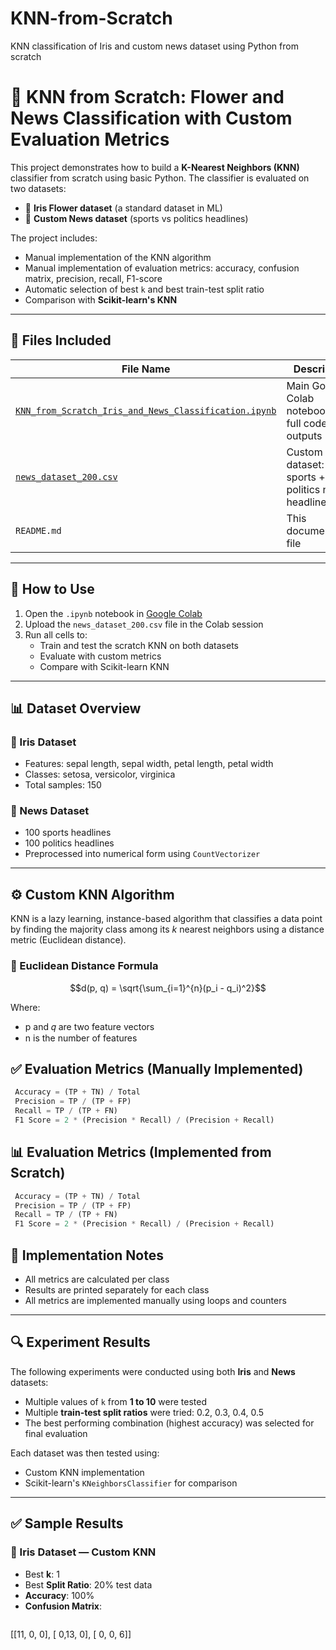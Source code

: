 # KNN-from-Scratch
KNN classification of Iris and custom news dataset using Python from scratch

# 🧠 KNN from Scratch: Flower and News Classification with Custom Evaluation Metrics

This project demonstrates how to build a **K-Nearest Neighbors (KNN)** classifier from scratch using basic Python. The classifier is evaluated on two datasets:

- 🌸 **Iris Flower dataset** (a standard dataset in ML)
- 📰 **Custom News dataset** (sports vs politics headlines)

The project includes:
- Manual implementation of the KNN algorithm
- Manual implementation of evaluation metrics: accuracy, confusion matrix, precision, recall, F1-score
- Automatic selection of best `k` and best train-test split ratio
- Comparison with **Scikit-learn's KNN**

---

## 📁 Files Included

| File Name                                                   | Description                                                  |
|-------------------------------------------------------------|--------------------------------------------------------------|
| [`KNN_from_Scratch_Iris_and_News_Classification.ipynb`](https://github.com/AfiyaHumaira/KNN-from-Scratch/blob/main/KNN_from_Scratch_Iris_and_News_Classification.ipynb)       | Main Google Colab notebook with full code and outputs        |
| [`news_dataset_200.csv`](https://github.com/AfiyaHumaira/KNN-from-Scratch/blob/main/news_dataset_200.csv)                                      | Custom dataset: 100 sports + 100 politics news headlines     |
| `README.md`                                                 | This documentation file                                      |

---

## 🚀 How to Use

1. Open the `.ipynb` notebook in [Google Colab](https://colab.research.google.com/)
2. Upload the `news_dataset_200.csv` file in the Colab session
3. Run all cells to:
   - Train and test the scratch KNN on both datasets
   - Evaluate with custom metrics
   - Compare with Scikit-learn KNN

---

## 📊 Dataset Overview

### 🌸 Iris Dataset
- Features: sepal length, sepal width, petal length, petal width
- Classes: setosa, versicolor, virginica
- Total samples: 150

### 📰 News Dataset
- 100 sports headlines
- 100 politics headlines
- Preprocessed into numerical form using `CountVectorizer`

---

## ⚙️ Custom KNN Algorithm

KNN is a lazy learning, instance-based algorithm that classifies a data point by finding the majority class among its *k* nearest neighbors using a distance metric (Euclidean distance).

### 🔢 Euclidean Distance Formula

```math
d(p, q) = \sqrt{\sum_{i=1}^{n}(p_i - q_i)^2}
```
Where:
- p and 𝑞 are two feature vectors
- n is the number of features

## ✅ Evaluation Metrics (Manually Implemented)

```python
 Accuracy = (TP + TN) / Total
 Precision = TP / (TP + FP)
 Recall = TP / (TP + FN)
 F1 Score = 2 * (Precision * Recall) / (Precision + Recall)
```
## 📊 Evaluation Metrics (Implemented from Scratch)
```python
 Accuracy = (TP + TN) / Total
 Precision = TP / (TP + FP)
 Recall = TP / (TP + FN)
 F1 Score = 2 * (Precision * Recall) / (Precision + Recall)
```
## 🧮 Implementation Notes
- All metrics are calculated per class
- Results are printed separately for each class
- All metrics are implemented manually using loops and counters

  
---


## 🔍 Experiment Results

The following experiments were conducted using both **Iris** and **News** datasets:

- Multiple values of `k` from **1 to 10** were tested
- Multiple **train-test split ratios** were tried: 0.2, 0.3, 0.4, 0.5
- The best performing combination (highest accuracy) was selected for final evaluation

Each dataset was then tested using:
- Custom KNN implementation
- Scikit-learn's `KNeighborsClassifier` for comparison

---

## ✅ Sample Results

### 🌸 Iris Dataset — Custom KNN
- Best **k**: 1
- Best **Split Ratio**: 20% test data
- **Accuracy**: 100%
- **Confusion Matrix**:
  ```markdown
[[11, 0, 0],
[ 0,13, 0],
[ 0, 0, 6]]
```
